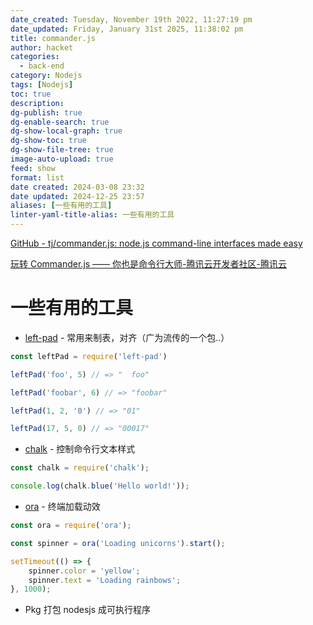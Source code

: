 ```yaml
---
date_created: Tuesday, November 19th 2022, 11:27:19 pm
date_updated: Friday, January 31st 2025, 11:38:02 pm
title: commander.js
author: hacket
categories:
  - back-end
category: Nodejs
tags: [Nodejs]
toc: true
description: 
dg-publish: true
dg-enable-search: true
dg-show-local-graph: true
dg-show-toc: true
dg-show-file-tree: true
image-auto-upload: true
feed: show
format: list
date created: 2024-03-08 23:32
date updated: 2024-12-25 23:57
aliases: [一些有用的工具]
linter-yaml-title-alias: 一些有用的工具
---
```


[GitHub - tj/commander.js: node.js command-line interfaces made easy](https://github.com/tj/commander.js)

[玩转 Commander.js —— 你也是命令行大师-腾讯云开发者社区-腾讯云](https://cloud.tencent.com/developer/article/1887034)

# 一些有用的工具

- [left-pad](https://link.juejin.cn/?target=https%3A%2F%2Fgithub.com%2Fstevemao%2Fleft-pad "https://github.com/stevemao/left-pad") - 常用来制表，对齐（广为流传的一个包..）

```js
const leftPad = require('left-pad')

leftPad('foo', 5) // => "  foo"

leftPad('foobar', 6) // => "foobar"

leftPad(1, 2, '0') // => "01"

leftPad(17, 5, 0) // => "00017"
```

- [chalk](https://link.juejin.cn/?target=https%3A%2F%2Fgithub.com%2Fchalk%2Fchalk "https://github.com/chalk/chalk") - 控制命令行文本样式

```js
const chalk = require('chalk');

console.log(chalk.blue('Hello world!'));

```

- [ora](https://link.juejin.cn/?target=https%3A%2F%2Fgithub.com%2Fsindresorhus%2Fora "https://github.com/sindresorhus/ora") - 终端加载动效

```js
const ora = require('ora');

const spinner = ora('Loading unicorns').start();

setTimeout(() => {
    spinner.color = 'yellow';
    spinner.text = 'Loading rainbows';
}, 1000);

```

- Pkg 打包 nodesjs 成可执行程序
